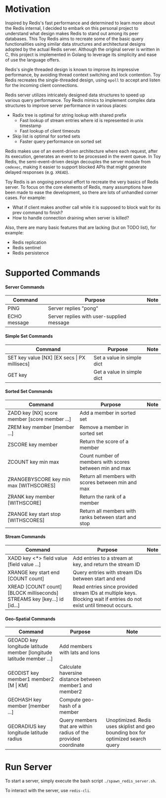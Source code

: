 
# Motivation

Inspired by Redis's fast performance and determined to learn more about the Redis internal, I decided to embark on this personal project to understand what design makes Redis to stand out among its peer databases. This Toy Redis aims to recreate some of the basic query functionalities using similar data structures and architectural designs adopted by the actual Redis server. Although the original server is written in C, this project is implemented in Golang to leverage its simplicity and ease of use the language offers.

Redis's single threaded design is known to improve its impressive performance, by avoiding thread context switching and lock contention. Toy Redis recreates the single-threaded design, using `epoll` to accept and listen for the incoming client connections.

Redis server utilizes intricately designed data structures to speed up various query performance. Toy Redis mimics to implement complex data structures to improve server performance in various places:
- Radix tree is optimal for string lookup with shared prefix
    + Fast lookup of stream entries where id is represented in unix timestamp
    + Fast lookup of client timeouts
- Skip list is optimal for sorted sets
    + Faster query performance on sorted set

Redis makes use of an event-driven architecture where each request, after its execution, generates an event to be processed in the event queue. In Toy Redis, the semi-event-driven design decouples the server module from `cmdexec`, making it easier to support blocked APIs that might generate delayed responses (e.g. `XREAD`).

Toy Redis is an ongoing personal effort to recreate the very basics of Redis server. To focus on the core elements of Redis, many assumptions have been made to ease the development, so there are lots of unhandled corner cases. For example:
- What if client makes another call while it is supposed to block wait for its prev command to finish?
- How to handle connection draining when server is killed?

Also, there are many basic features that are lacking (but on TODO list), for example:
- Redis replication
- Redis sentinel
- Redis persistence

# Supported Commands

#### Server Commands

| Command | Purpose | Note |
|---|---|---|
| PING | Server replies "pong" |
| ECHO message | Server replies with user-supplied message |

#### Simple Set Commands

| Command | Purpose | Note |
|---|---|---|
| SET key value [NX] [EX secs \| PX millisecs] | Set a value in simple dict |
| GET key | Get a value in simple dict |

#### Sorted Set Commands

| Command | Purpose | Note |
|---|---|---|
| ZADD key [NX] score member [score member ...] | Add a member in sorted set |
| ZREM key member [member ...] | Remove a member in sorted set |
| ZSCORE key member | Return the score of a member |
| ZCOUNT key min max | Count number of members with scores between min and max |
| ZRANGEBYSCORE key min max [WITHSCORES]| Return all members with scores between min and max |
| ZRANK key member [WITHSCORE] | Return the rank of a member |
| ZRANGE key start stop [WITHSCORES] | Return all members with ranks between start and stop |

#### Stream Commands

| Command | Purpose | Note |
|---|---|---|
|XADD key <*> field value [field value ...]| Add entries to a stream at key, and return the stream ID
|XRANGE key start end [COUNT count]| Query entries with stream IDs between start and end |
|XREAD [COUNT count] [BLOCK milliseconds] STREAMS key [key...] id [id...]| Read entries since provided stream IDs at multiple keys. Blocking wait if entries do not exist until timeout occurs.

#### Geo-Spatial Commands

| Command | Purpose | Note |
|---|---|---|
|GEOADD key longitude latitude member [longitude latitude member ...]| Add members with lats and lons
|GEODIST key member1 member2 [M \| KM]| Calculate haversine distance between member1 and member2
|GEOHASH key member [member ...]| Compute geo-hash of a member
|GEORADIUS key longitude latitude radius| Query members that are within radius of the provided coordinate | Unoptimized. Redis uses skiplist and geo bounding box for optimized search query

# Run Server

To start a server, simply execute the bash script `./spawn_redis_server.sh`.

To interact with the server, use `redis-cli`.